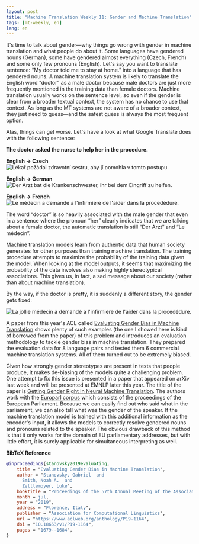 ```yaml
---
layout: post
title: "Machine Translation Weekly 11: Gender and Machine Translation"
tags: [mt-weekly, en]
lang: en
---
```


It's time to talk about gender—why things go wrong with gender in machine
translation and what people do about it. Some languages have gendered nouns
(German), some have gendered almost everything (Czech, French) and some only
few pronouns (English). Let's say you want to translate sentence: “My doctor
told me to stay at home.” into a language that has gendered nouns. A machine
translation system is likely to translate the English word “doctor” as a male
doctor because male doctors are just more frequently mentioned in the training
data than female doctors. Machine translation usually works on the sentence
level, so even if the gender is clear from a broader textual context, the
system has no chance to use that context. As long as the MT systems are not
aware of a broader context, they just need to guess—and the safest guess is
always the most frequent option.

Alas, things can get worse. Let's have a look at what Google Translate
does with the following sentence:

__The doctor asked the nurse to help her in the procedure.__

__English → Czech__
![Lékař požádal zdravotní sestru, aby jí pomohla v tomto
postupu.](/assets/MT-Weekly-11/encs.png)


__English → German__
![Der Arzt bat die Krankenschwester, ihr bei dem Eingriff zu
helfen.](/assets/MT-Weekly-11/ende.png)


__English → French__
![Le médecin a demandé a l'infirmiere de l'aider dans la
procedédure.](/assets/MT-Weekly-11/enfr.png)


The word “doctor” is so heavily associated with the male gender that even in a
sentence where the pronoun “her” clearly indicates that we are talking about a
female doctor, the automatic translation is still “Der Arzt” and “Le médecin”.

Machine translation models learn from authentic data that human society
generates for other purposes than training machine translation. The training
procedure attempts to maximize the probability of the training data given the
model. When looking at the model outputs, it seems that maximizing the
probability of the data involves also making highly stereotypical associations.
This gives us, in fact, a sad message about our society (rather than about
machine translation).

By the way, if the doctor is pretty, it is suddenly a different story, the
gender gets fixed:

![La jollie médecin a demandé a l'infirmiere de l'aider dans la
procedédure.](/assets/MT-Weekly-11/enfr_pretty.png)

A paper from this year's ACL called [Evaluating Gender Bias in Machine
Translation](https://www.aclweb.org/anthology/P19-1164) shows plenty of such
examples (the one I showed here is kind of  borrowed from the paper) of this
problem and introduces an evaluation methodology to tackle gender bias in
machine translation. They prepared the evaluation data for 8 language pairs and
tested them 6 commercial machine translation systems. All of them turned out to
be extremely biased.

Given how strongly gender stereotypes are present in texts that people produce,
it makes de-biasing of the models quite a challenging problem. One attempt to
fix this issue is presented in a paper that appeared on arXiv last week and
will be presented at EMNLP later this year. The title of the paper is [Getting
Gender Right in Neural Machine
Translation](https://arxiv.org/pdf/1909.05088.pdf). The authors work with the
[Europarl corpus](https://en.wikipedia.org/wiki/Europarl_Corpus) which consists
of the proceedings of the European Parliament. Because we can easily find out who
said what in the parliament, we can also tell what was the gender of the
speaker. If the machine translation model is trained with this additional
information as the encoder's input, it allows the models to correctly resolve
gendered nouns and pronouns related to the speaker. The obvious drawback of
this method is that it only works for the domain of EU parliamentary addresses,
but with little effort, it is surely applicable for simultaneous interpreting
as well.

__BibTeX Reference__
```bibtex
@inproceedings{stanovsky2019evaluating,
    title = "Evaluating Gender Bias in Machine Translation",
    author = "Stanovsky, Gabriel  and
      Smith, Noah A.  and
      Zettlemoyer, Luke",
    booktitle = "Proceedings of the 57th Annual Meeting of the Association for Computational Linguistics",
    month = jul,
    year = "2019",
    address = "Florence, Italy",
    publisher = "Association for Computational Linguistics",
    url = "https://www.aclweb.org/anthology/P19-1164",
    doi = "10.18653/v1/P19-1164",
    pages = "1679--1684",
}
```
